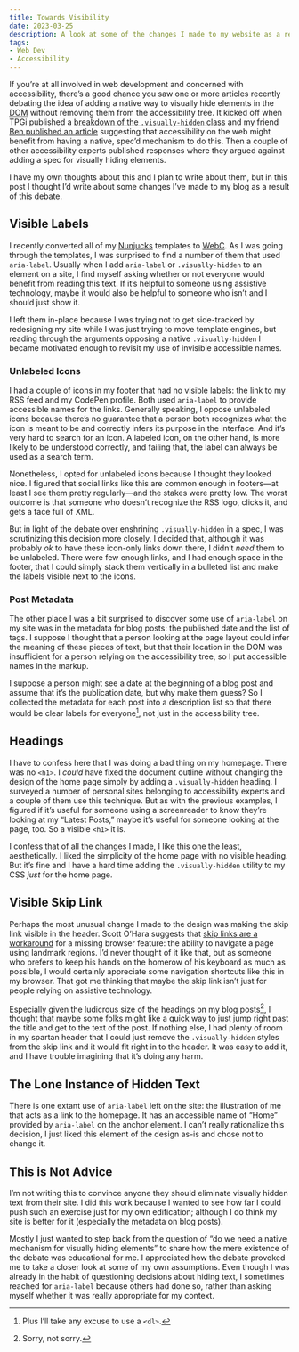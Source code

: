 ```yaml
---
title: Towards Visibility
date: 2023-03-25
description: A look at some of the changes I made to my website as a result of the debate surrounding the need for a native “.visually-hidden” mechanism.
tags:
- Web Dev
- Accessibility
---
```


If you’re at all involved in web development and concerned with accessibility, there’s a good chance you saw one or more articles recently debating the idea of adding a native way to visually hide elements in the <abbr title="Document Object Model">DOM</abbr> without removing them from the accessibility tree. It kicked off when TPGi published a [breakdown of the `.visually-hidden` class](https://www.tpgi.com/the-anatomy-of-visually-hidden/) and my friend [Ben published an article](https://benmyers.dev/blog/native-visually-hidden/) suggesting that accessibility on the web might benefit from having a native, spec’d mechanism to do this. Then a couple of other accessibility experts published responses where they argued against adding a spec for visually hiding elements.
<!-- excerpt -->

I have my own thoughts about this and I plan to write about them, but in this post I thought I’d write about some changes I’ve made to my blog as a result of this debate.

## Visible Labels

I recently converted all of my [Nunjucks](https://mozilla.github.io/nunjucks/) templates to [WebC](https://github.com/11ty/webc). As I was going through the templates, I was surprised to find a number of them that used `aria-label`. Usually when I add `aria-label` or `.visually-hidden` to an element on a site, I find myself asking whether or not everyone would benefit from reading this text. If it’s helpful to someone using assistive technology, maybe it would also be helpful to someone who isn’t and I should just show it.

I left them in-place because I was trying not to get side-tracked by redesigning my site while I was just trying to move template engines, but reading through the arguments opposing a native `.visually-hidden` I became motivated enough to revisit my use of invisible accessible names.

### Unlabeled Icons

I had a couple of icons in my footer that had no visible labels: the link to my RSS feed and my CodePen profile. Both used `aria-label` to provide accessible names for the links. Generally speaking, I oppose unlabeled icons because there’s no guarantee that a person both recognizes what the icon is meant to be and correctly infers its purpose in the interface. And it’s very hard to search for an icon. A labeled icon, on the other hand, is more likely to be understood correctly, and failing that, the label can always be used as a search term.

Nonetheless, I opted for unlabeled icons because I thought they looked nice. I figured that social links like this are common enough in footers—at least I see them pretty regularly—and the stakes were pretty low. The worst outcome is that someone who doesn’t recognize the RSS logo, clicks it, and gets a face full of XML.

But in light of the debate over enshrining `.visually-hidden` in a spec, I was scrutinizing this decision more closely. I decided that, although it was probably _ok_ to have these icon-only links down there, I didn’t _need_ them to be unlabeled. There were few enough links, and I had enough space in the footer, that I could simply stack them vertically in a bulleted list and make the labels visible next to the icons.

### Post Metadata 

The other place I was a bit surprised to discover some use of `aria-label` on my site was in the metadata for blog posts: the published date and the list of tags. I suppose I thought that a person looking at the page layout could infer the meaning of these pieces of text, but that their location in the DOM was insufficient for a person relying on the accessibility tree, so I put accessible names in the markup.

I suppose a person might see a date at the beginning of a blog post and assume that it’s the publication date, but why make them guess? So I collected the metadata for each post into a description list so that there would be clear labels for everyone[^1], not just in the accessibility tree.

## Headings

I have to confess here that I was doing a bad thing on my homepage. There was no `<h1>`. I *could* have fixed the document outline without changing the design of the home page simply by adding a `.visually-hidden` heading. I surveyed a number of personal sites belonging to accessibility experts and a couple of them use this technique. But as with the previous examples, I figured if it’s useful for someone using a screenreader to know they’re looking at my “Latest Posts,” maybe it’s useful for someone looking at the page, too. So a visible `<h1>` it is.

I confess that of all the changes I made, I like this one the least, aesthetically. I liked the simplicity of the home page with no visible heading. But it’s fine and I have a hard time adding the `.visually-hidden` utility to my CSS *just* for the home page.

## Visible Skip Link

Perhaps the most unusual change I made to the design was making the skip link visible in the header. Scott O’Hara suggests that [skip links are a workaround](https://www.scottohara.me/blog/2023/03/21/visually-hidden-hack.html) for a missing browser feature: the ability to navigate a page using landmark regions. I’d never thought of it like that, but as someone who prefers to keep his hands on the homerow of his keyboard as much as possible, I would certainly appreciate some navigation shortcuts like this in my browser. That got me thinking that maybe the skip link isn’t just for people relying on assistive technology.

Especially given the ludicrous size of the headings on my blog posts[^2], I thought that maybe some folks might like a quick way to just jump right past the title and get to the text of the post. If nothing else, I had plenty of room in my spartan header that I could just remove the `.visually-hidden` styles from the skip link and it would fit right in to the header. It was easy to add it, and I have trouble imagining that it’s doing any harm.

## The Lone Instance of Hidden Text

There is one extant use of `aria-label` left on the site: the illustration of me that acts as a link to the homepage. It has an accessible name of “Home” provided by `aria-label` on the anchor element. I can’t really rationalize this decision, I just liked this element of the design as-is and chose not to change it.

## This is Not Advice

I’m not writing this to convince anyone they should eliminate visually hidden text from their site. I did this work because I wanted to see how far I could push such an exercise just for my own edification; although I do think my site is better for it (especially the metadata on blog posts).

Mostly I just wanted to step back from the question of “do we need a native mechanism for visually hiding elements” to share how the mere existence of the debate was educational for me. I appreciated how the debate provoked me to take a closer look at some of my own assumptions. Even though I was already in the habit of questioning decisions about hiding text, I sometimes reached for `aria-label` because others had done so, rather than asking myself whether it was really appropriate for my context.

[^1]: Plus I’ll take any excuse to use a `<dl>`.
[^2]: Sorry, not sorry.

